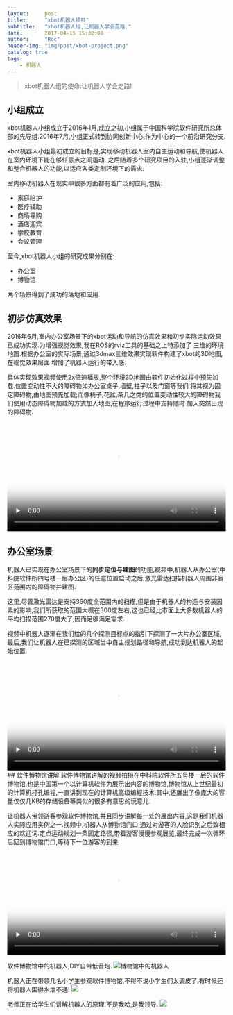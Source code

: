 ```yaml
---
layout:     post
title:      "xbot机器人项目"
subtitle:   "xbot机器人组,让机器人学会走路."
date:       2017-04-15 15:32:00
author:     "Roc"
header-img: "img/post/xbot-project.png"
catalog: true
tags:
    - 机器人
---
```


>xbot机器人组的使命:让机器人学会走路!

## 小组成立

xbot机器人小组成立于2016年1月,成立之初,小组属于中国科学院软件研究所总体部的先导组.2016年7月,小组正式转到协同创新中心,作为中心的一个前沿研究分支.

xbot机器人小组最初成立的目标是,实现移动机器人室内自主运动和导航,使机器人在室内环境下能在够任意点之间运动.
之后随着多个研究项目的入驻,小组逐渐调整和整合机器人的功能,以适应各类定制环境下的需求.

室内移动机器人在现实中很多方面都有着广泛的应用,包括:
* 家庭陪护
* 医疗辅助
* 商场导购
* 酒店迎宾
* 学校教育
* 会议管理

至今,xbot机器人小组的研究成果分别在:
* 办公室
* 博物馆

两个场景得到了成功的落地和应用.

## 初步仿真效果

2016年6月,室内办公室场景下的xbot运动和导航的仿真效果和初步实际运动效果已成功实现.为增强视觉效果,我在ROS的rviz工具的基础之上特添加了
三维的环境地图.根据办公室的实际场景,通过3dmax三维效果实现软件构建了xbot的3D地图,在视觉效果层面
增加了机器人运行的带入感.

具体实现效果视频使用2x倍速播放,整个环境3D地图由软件初始化过程中预先加载.位置变动性不大的障碍物如办公室桌子,墙壁,柱子以及门窗等我们
将其视为固定障碍物,由地图预先加载;而像椅子,花盆,茶几之类的位置变动性较大的障碍物我们使用动态障碍物加载的方式加入地图,在程序运行过程中支持随时
加入突然出现的障碍物.

<video id="video" width="100%" controls="" preload="none" poster="http://omjk76pbk.bkt.clouddn.com/rocblog/post/xbot-project/xbot-poster-1.png">
      <source id="mp4" src="http://198.46.242.227/video/xbot-3D.mp4" type="video/mp4">
      <p>Your user agent does not support the HTML5 Video element.</p>
</video>

## 办公室场景
机器人已实现在办公室场景下的**同步定位与建图**的功能,视频中,机器人从办公室(中科院软件所四号楼一层办公区)的任意位置启动之后,激光雷达扫描机器人周围非盲区范围内的障碍物并建图.

这里,尽管激光雷达是支持360度全范围内的扫描,但是由于机器人的构造与安装因素的影响,我们所获取的范围大概在300度左右,这也已经比市面上大多数机器人的平均扫描范围270度大了,因而足够满足需求.

视频中机器人逐渐在我们给的几个探测目标点的指引下探测了一大片办公室区域,最后,我们让机器人在已探测的区域当中自主规划路径和导航,成功到达机器人的起始位置.

<video id="video" width="100%" controls="" preload="none" poster="http://omjk76pbk.bkt.clouddn.com/rocblog/post/xbot-project/xbot-poster-2.png">
      <source id="mp4" src="http://198.46.242.227/video/xlab401-merge.mp4" type="video/mp4">
      <p>Your user agent does not support the HTML5 Video element.</p>
</video>
## 软件博物馆讲解
软件博物馆讲解的视频拍摄在中科院软件所五号楼一层的软件博物馆,也是中国第一个以计算机软件为展示出内容的博物馆,博物馆从上世纪最初的计算机打孔编程,一直讲到现在的计算机高级编程技术.其中,还展出了像庞大的容量仅仅几KB的存储设备等类似的很多有意思的玩意儿.

让机器人带领游客参观软件博物馆,并且同步讲解每一处的展出内容,这是我们机器人实际应用实例之一.视频中,机器人从博物馆门口,通过对游客的人脸识别之后致相应的欢迎词.定点运动规划一条固定路径,带着游客慢慢参观展览,最终完成一次循环后回到博物馆门口,等待下一位游客的到来.
<video id="video" width="100%" controls="" preload="none" poster="http://omjk76pbk.bkt.clouddn.com/rocblog/post/xbot-project/xbot-poster-3.png">
      <source id="mp4" src="http://198.46.242.227/video/xbot_museum_face.mp4" type="video/mp4">      
</video>

软件博物馆中的机器人,DIY自带低音炮.
![博物馆中的机器人](http://omjk76pbk.bkt.clouddn.com/rocblog/post/xbot-project/IMG_3707.JPG)

机器人正在带领几名小学生参观软件博物馆,不得不说小学生们太调皮了,有时候还将机器人围得水泄不通!
![](http://omjk76pbk.bkt.clouddn.com/rocblog/post/xbot-project/IMG_3708.JPG)

老师正在给学生们讲解机器人的原理,不是我哈,是我领导.
![](http://omjk76pbk.bkt.clouddn.com/rocblog/post/xbot-project/IMG_3709.JPG)
